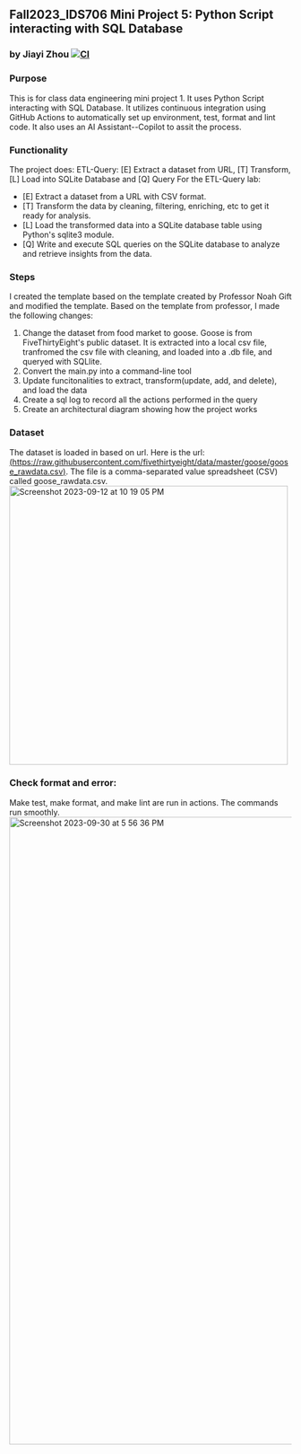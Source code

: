 ## Fall2023_IDS706 Mini Project 5: Python Script interacting with SQL Database
### by Jiayi Zhou [![CI](https://github.com/nogibjj/Fall2023_IDS706_MiniProject5_JiayiZhou/actions/workflows/cicd.yml/badge.svg)](https://github.com/nogibjj/Fall2023_IDS706_MiniProject5_JiayiZhou/actions/workflows/cicd.yml)

### Purpose
This is for class data engineering mini project 1. It uses Python Script interacting with SQL Database. It utilizes continuous integration using GitHub Actions to automatically set up environment, test, format and lint code. It also uses an AI Assistant--Copilot to assit the process.

### Functionality
The project does: ETL-Query: [E] Extract a dataset from URL, [T] Transform, [L] Load into SQLite Database and [Q] Query For the ETL-Query lab:
  * [E] Extract a dataset from a URL with CSV format.
  * [T] Transform the data by cleaning, filtering, enriching, etc to get it ready for analysis.
  * [L] Load the transformed data into a SQLite database table using Python's sqlite3 module.
  * [Q] Write and execute SQL queries on the SQLite database to analyze and retrieve insights from the data.

### Steps
I created the template based on the template created by Professor Noah Gift and modified the template. Based on the template from professor, I made the following changes:
1. Change the dataset from food market to goose. Goose is from FiveThirtyEight's public dataset. It is extracted into a local csv file, tranfromed the csv file with cleaning, and loaded into a .db file, and queryed with SQLlite.
2. Convert the main.py into a command-line tool
3. Update funcitonalities to extract, transform(update, add, and delete), and load the data
4. Create a sql log to record all the actions performed in the query
5. Create an architectural diagram showing how the project works

### Dataset
The dataset is loaded in based on url.  Here is the url: [(https://raw.githubusercontent.com/fivethirtyeight/data/master/goose/goose_rawdata.csv)](https://raw.githubusercontent.com/fivethirtyeight/data/master/goose/goose_rawdata.csv). The file is a comma-separated value spreadsheet (CSV) called goose_rawdata.csv.  
<img width="497" alt="Screenshot 2023-09-12 at 10 19 05 PM" src="https://github.com/nogibjj/Fall2023_IDS706_MiniProject3_JiayiZhou/assets/143651921/ca45cc76-2d2e-4d26-a2b5-6bff9dcaf0ee">

### Check format and error:
Make test, make format, and make lint are run in actions. The commands run smoothly.  
<img width="1118" alt="Screenshot 2023-09-30 at 5 56 36 PM" src="https://github.com/nogibjj/Fall2023_IDS706_MiniProject5_JiayiZhou/assets/143651921/4304deed-8fac-43ab-a279-8509c00bd95f">
